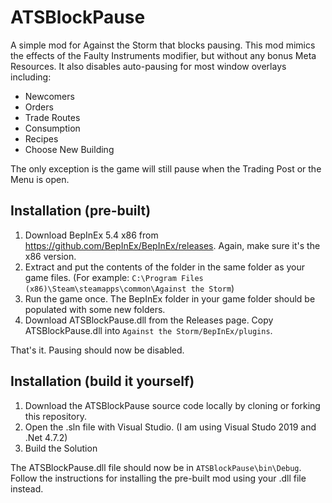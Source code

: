 # ATSBlockPause
A simple mod for Against the Storm that blocks pausing. 
This mod mimics the effects of the Faulty Instruments modifier, but without any bonus Meta Resources.
It also disables auto-pausing for most window overlays including:

- Newcomers
- Orders
- Trade Routes
- Consumption
- Recipes
- Choose New Building

The only exception is the game will still pause when the Trading Post or the Menu is open.

## Installation (pre-built)
1. Download BepInEx 5.4 x86 from https://github.com/BepInEx/BepInEx/releases. Again, make sure it's the x86 version. 
2. Extract and put the contents of the folder in the same folder as your game files. (For example: `C:\Program Files (x86)\Steam\steamapps\common\Against the Storm`)
3. Run the game once. The BepInEx folder in your game folder should be populated with some new folders.
4. Download ATSBlockPause.dll from the Releases page. Copy ATSBlockPause.dll into `Against the Storm/BepInEx/plugins`.

That's it. Pausing should now be disabled.

## Installation (build it yourself)
1. Download the ATSBlockPause source code locally by cloning or forking this repository. 
2. Open the .sln file with Visual Studio. (I am using Visual Studo 2019 and .Net 4.7.2)
3. Build the Solution

The ATSBlockPause.dll file should now be in `ATSBlockPause\bin\Debug`. 
Follow the instructions for installing the pre-built mod using your .dll file instead.


